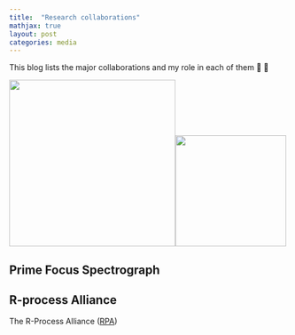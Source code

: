 ```yaml
---
title:  "Research collaborations"
mathjax: true
layout: post
categories: media
---
```


This blog lists the major collaborations and my role in each of them 🚀 🚀

[<img src="https://user-images.githubusercontent.com/35367221/196019919-07f9dc6d-766f-46f7-81ea-587e0587d867.png" width="300" height="300"/>](https://sites.google.com/view/rprocessalliance/meet-the-team?authuser=0)[<img src="https://user-images.githubusercontent.com/35367221/196020791-ea7524d1-92a5-4775-8e80-1e41389cf2cc.png" width="200" height="200"/>](https://pfs.ipmu.jp)



## Prime Focus Spectrograph



## R-process Alliance

The R-Process Alliance ([RPA](https://sites.google.com/view/rprocessalliance/meet-the-team?authuser=0))




